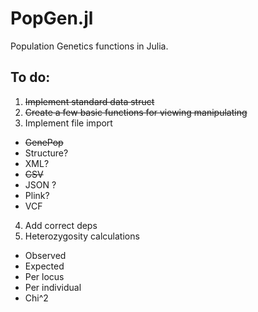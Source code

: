 # PopGen.jl
Population Genetics functions in Julia.

## To do:
1. ~~Implement standard data struct~~
2. ~~Create a few basic functions for viewing manipulating~~
3. Implement file import
  - ~~GenePop~~
  - Structure?
  - XML?
  - ~~CSV~~
  - JSON ?
  - Plink?
  - VCF
4. Add correct deps
5. Heterozygosity calculations
  - Observed
  - Expected
  - Per locus
  - Per individual
  - Chi^2
